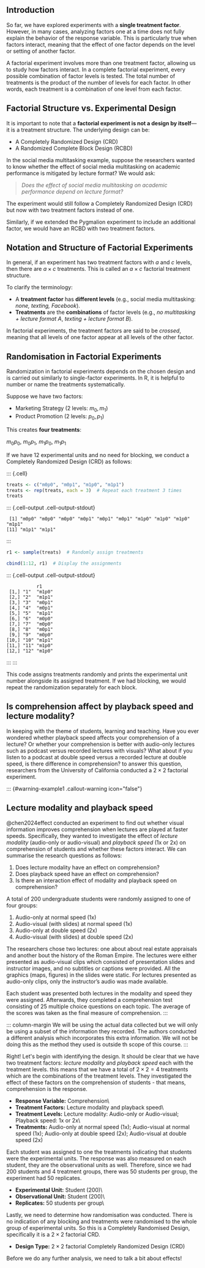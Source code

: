 ## Introduction

So far, we have explored experiments with a **single treatment factor**. However, in many cases, analyzing factors one at a time does not fully explain the behavior of the response variable. This is particularly true when factors interact, meaning that the effect of one factor depends on the level or setting of another factor.

A factorial experiment involves more than one treatment factor, allowing us to study how factors interact. In a complete factorial experiment, every possible combination of factor levels is tested. The total number of treatments is the product of the number of levels for each factor. In other words, each treatment is a combination of one level from each factor.

## Factorial Structure vs. Experimental Design

It is important to note that a **factorial experiment is not a design by itself**—it is a treatment structure. The underlying design can be:

-   A Completely Randomized Design (CRD)
-   A Randomized Complete Block Design (RCBD)

In the social media multitasking example, suppose the researchers wanted to know whether the effect of social media multitasking on academic performance is mitigated by lecture format? We would ask:

> *Does the effect of social media multitasking on academic performance depend on lecture format?*

The experiment would still follow a Completely Randomized Design (CRD) but now with two treatment factors instead of one.

Similarly, if we extended the Pygmalion experiment to include an additional factor, we would have an RCBD with two treatment factors.

## Notation and Structure of Factorial Experiments

In general, if an experiment has two treatment factors with $a$ and $c$ levels, then there are $a \times c$ treatments. This is called an $a \times c$ factorial treatment structure.

To clarify the terminology:

-   A **treatment factor** has **different levels** (e.g., social media multitasking: *none, texting, Facebook*).
-   **Treatments** are the **combinations** of factor levels (e.g., *no multitasking + lecture format A*, *texting + lecture format B*).

In factorial experiments, the treatment factors are said to be *crossed*, meaning that all levels of one factor appear at all levels of the other factor.

## Randomisation in Factorial Experiments

Randomization in factorial experiments depends on the chosen design and is carried out similarly to single-factor experiments. In R, it is helpful to number or name the treatments systematically.

Suppose we have two factors:

-   Marketing Strategy (2 levels: $m_0, m_1$)
-   Product Promotion (2 levels: $p_0, p_1$)

This creates **four treatments**:

$m_0p_0$, $m_0p_1$, $m_1p_0$, $m_1p_1$

If we have 12 experimental units and no need for blocking, we conduct a Completely Randomized Design (CRD) as follows:






::: {.cell}

```{.r .cell-code}
treats <- c("m0p0", "m0p1", "m1p0", "m1p1")
treats <- rep(treats, each = 3)  # Repeat each treatment 3 times
treats 
```

::: {.cell-output .cell-output-stdout}

```
 [1] "m0p0" "m0p0" "m0p0" "m0p1" "m0p1" "m0p1" "m1p0" "m1p0" "m1p0" "m1p1"
[11] "m1p1" "m1p1"
```


:::

```{.r .cell-code}
r1 <- sample(treats)  # Randomly assign treatments

cbind(1:12, r1)  # Display the assignments
```

::: {.cell-output .cell-output-stdout}

```
           r1    
 [1,] "1"  "m1p0"
 [2,] "2"  "m1p1"
 [3,] "3"  "m0p1"
 [4,] "4"  "m0p1"
 [5,] "5"  "m1p1"
 [6,] "6"  "m0p0"
 [7,] "7"  "m0p0"
 [8,] "8"  "m0p1"
 [9,] "9"  "m0p0"
[10,] "10" "m1p1"
[11,] "11" "m1p0"
[12,] "12" "m1p0"
```


:::
:::






This code assigns treatments randomly and prints the experimental unit number alongside its assigned treatment. If we had blocking, we would repeat the randomization separately for each block.

## Is comprehension affect by playback speed and lecture modality?

In keeping with the theme of students, learning and teaching. Have you ever wondered whether playback speed affects your comprehension of a lecture? Or whether your comprehension is better with audio-only lectures such as podcast versus recorded lectures with visuals? What about if you listen to a podcast at double speed versus a recorded lecture at double speed, is there difference in comprehension? to answer this question, researchers from the University of California conducted a $2\times2$ factorial experiment.

::: {#warning-example1 .callout-warning icon="false"}
## Lecture modality and playback speed

@chen2024effect conducted an experiment to find out whether visual information improves comprehension when lectures are played at faster speeds. Specifically, they wanted to investigate the effect of *lecture modality* (audio-only or audio-visual) and *playback speed* (1x or 2x) on comprehension of students and whether these factors interact. We can summarise the research questions as follows:

1.  Does lecture modality have an effect on comprehension?
2.  Does playback speed have an effect on comprehension?
3.  Is there an interaction effect of modality and playback speed on comprehension?

A total of 200 undergraduate students were randomly assigned to one of four groups:

1.  Audio-only at normal speed (1x)
2.  Audio-visual (with slides) at normal speed (1x)
3.  Audio-only at double speed (2x)
4.  Audio-visual (with slides) at double speed (2x)

The researchers chose two lectures: one about about real estate appraisals and another bout the history of the Roman Empire. The lectures were either presented as audio-visual clips which consisted of presentation slides and instructor images, and no subtitles or captions were provided. All the graphics (maps, figures) in the slides were static. For lectures presented as audio-only clips, only the instructor’s audio was made available.

Each student was presented both lectures in the modality and speed they were assigned. Afterwards, they completed a comprehension test consisting of 25 multiple choice questions on each topic. The average of the scores was taken as the final measure of comprehension.
:::

::: column-margin
We will be using the actual data collected but we will only be using a subset of the information they recorded. The authors conducted a different analysis which incorporates this extra information. We will not be doing this as the method they used is outside th scope of this course.
:::

Right! Let's begin with identifying the design. It should be clear that we have two treatment factors: *lecture modality* and *playback speed* each with the treatment levels. this means that we have a total of $2 \times 2 = 4$ treatments which are the combinations of the treatment levels. They investigated the effect of these factors on the comprehension of students - that means, comprehension is the response.

-   **Response Variable:** Comprehension\
-   **Treatment Factors:** Lecture modality and playback speed\
-   **Treatment Levels:** Lecture modality: Audio-only or Audio-visual; Playback speed: 1x or 2x\
-   **Treatments:** Audio-only at normal speed (1x); Audio-visual at normal speed (1x); Audio-only at double speed (2x); Audio-visual at double speed (2x)

Each student was assigned to one the treatments indicating that students were the experimental units. The response was also measured on each student, they are the observational units as well. Therefore, since we had 200 students and 4 treatment groups, there was 50 students per group, the experiment had 50 replicates.

-   **Experimental Unit:** Student (200)\
-   **Observational Unit:** Student (200)\
-   **Replicates:** 50 students per group\

Lastly, we need to determine how randomisation was conducted. There is no indication of any blocking and treatments were randomised to the whole group of experimental units. So this is a Completely Randomised Design, specifically it is a $2\times2$ factorial CRD.

-   **Design Type:** $2\times2$ factorial Completely Randomized Design (CRD)

Before we do any further analysis, we need to talk a bit about effects!
